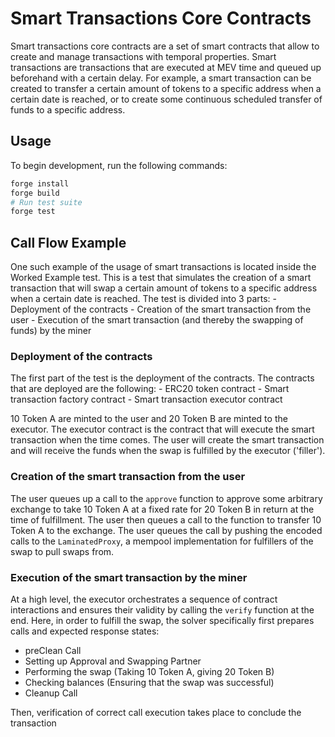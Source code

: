 # Smart Transactions Core Contracts

Smart transactions core contracts are a set of smart contracts that allow to create and manage transactions with temporal properties. Smart transactions are transactions that are executed at MEV time and queued up beforehand with a certain delay. For example, a smart transaction can be created to transfer a certain amount of tokens to a specific address when a certain date is reached, or to create some continuous scheduled transfer of funds to a specific address.

## Usage 

To begin development, run the following commands:

```bash
forge install
forge build
# Run test suite
forge test
```

## Call Flow Example

One such example of the usage of smart transactions is located inside the Worked Example test. This is a test that simulates the creation of a smart transaction that will swap a certain amount of tokens to a specific address when a certain date is reached. The test is divided into 3 parts:
    - Deployment of the contracts
    - Creation of the smart transaction from the user
    - Execution of the smart transaction (and thereby the swapping of funds) by the miner

### Deployment of the contracts

The first part of the test is the deployment of the contracts. The contracts that are deployed are the following:
    - ERC20 token contract
    - Smart transaction factory contract
    - Smart transaction executor contract

10 Token A are minted to the user and 20 Token B are minted to the executor. The executor contract is the contract that will execute the smart transaction when the time comes. The user will create the smart transaction and will receive the funds when the swap is fulfilled by the executor ('filler').

### Creation of the smart transaction from the user

The user queues up a call to the `approve` function to approve some arbitrary exchange to take 10 Token A at a fixed rate for 20 Token B in return at the time of fulfillment. The user then queues a call to the function to transfer 10 Token A to the exchange. The user queues the call by pushing the encoded calls to the `LaminatedProxy`, a mempool implementation for fulfillers of the swap to pull swaps from.

### Execution of the smart transaction by the miner

At a high level, the executor orchestrates a sequence of contract interactions and ensures their validity by calling the `verify` function at the end. Here, in order to fulfill the swap, the solver specifically first prepares calls and expected response states: 
  - preClean Call
  - Setting up Approval and Swapping Partner
  - Performing the swap (Taking 10 Token A, giving 20 Token B)
  - Checking balances (Ensuring that the swap was successful)
  - Cleanup Call

Then, verification of correct call execution takes place to conclude the transaction